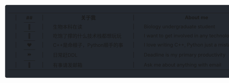 <ul
    style="background: #242930; color: white; display: flex; flex-direction: column; padding: 10px; text-align: left; border-radius: 5px; margin: 0 0 5px 0; align-items: left; width: 846.67px">
    <table style="width: 100%">
        <tbody style="width: 100%">
            <tr>
                <td scope="row" style="width: 6%; text-align: center">|</td>
                <th style="width: 3%; text-align: center">##</th>
                <td style="width: 6%; text-align: center">|</td>
                <td style="width: auto; text-align: center"><b>关于我</b></td>
                <td style="width: 6%; text-align: center">|</td>
                <td style="width: auto; text-align: center"><b>About me</b></td>
                <td style="width: 6%; text-align: center">|</td>
            </tr>
            <tr>
                <td scope="row" style="text-align: center">|</td>
                <th style="width: auto; text-align: center">🏫</th>
                <td style="text-align: center">|</td>
                <td>生物本科在读</td>
                <td style="text-align: center">|</td>
                <td>Biology undergraduate student</td>
                <td style="text-align: center">|</td>
            </tr>
            <tr>
                <td scope="row" style="text-align: center">|</td>
                <th style="width: auto; text-align: center">🍭</th>
                <td style="text-align: center">|</td>
                <td>吃饱了撑的什么技术栈都想玩玩</td>
                <td style="text-align: center">|</td>
                <td>I want to get involved in any technology stack</td>
                <td style="text-align: center">|</td>
            </tr>
            <tr>
                <td scope="row" style="text-align: center">|</td>
                <th style="width: auto; text-align: center">❤️</th>
                <td style="text-align: center">|</td>
                <td>C++是命根子，Python顺手的事</td>
                <td style="text-align: center">|</td>
                <td>I love writing C++, Python just a mistake</td>
                <td style="text-align: center">|</td>
            </tr>
            <tr>
                <td scope="row" style="text-align: center">|</td>
                <th style="width: auto; text-align: center">⏩</th>
                <td style="text-align: center">|</td>
                <td>日常赶DDL</td>
                <td style="text-align: center">|</td>
                <td>Deadline is my primary productivity</td>
                <td style="text-align: center">|</td>
            </tr>
            <tr>
                <td scope="row" style="text-align: center">|</td>
                <th scope="row" style="width: auto; text-align: center">💬</th>
                <td style="text-align: center">|</td>
                <td>有事请发<a herl="mailto:zerozedwm@gmail.com">邮箱</a></td>
                <td style="text-align: center">|</td>
                <td>Ask me about anything with <a herl="mailto:zerozedwm@gmail.com">email</a></td>
                <td style="text-align: center">|</td>
            </tr>
        </tbody>
    </table>
</ul>